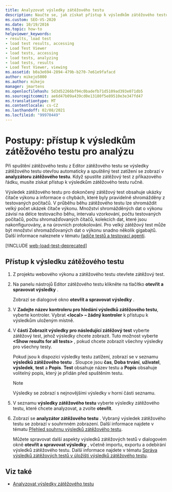 ```yaml
---
title: Analyzovat výsledky zátěžového testu
description: Naučte se, jak získat přístup k výsledkům zátěžového testu pro analýzu, a to buď automaticky prostřednictvím analyzátoru zátěžového testu, nebo ručně pro testy z příkazového řádku.
ms.custom: SEO-VS-2020
ms.date: 10/19/2016
ms.topic: how-to
helpviewer_keywords:
- results, load test
- load test results, accessing
- Load Test Viewer
- load tests, accessing
- load tests, analyzing
- load tests, results
- Load Test Viewer, viewing
ms.assetid: b0a3e694-2894-479b-b270-7e61e9fafacd
author: mikejo5000
ms.author: mikejo
manager: jmartens
ms.openlocfilehash: 5d3d52266bf94c0badefb71d5109ad393e071db5
ms.sourcegitcommit: ae6d47b09a439cd0e13180f5e89510e3e347fd47
ms.translationtype: MT
ms.contentlocale: cs-CZ
ms.lasthandoff: 02/08/2021
ms.locfileid: "99970449"
---
```

# <a name="how-to-access-load-test-results-for-analysis"></a>Postupy: přístup k výsledkům zátěžového testu pro analýzu

Při spuštění zátěžového testu z Editor zátěžového testu se výsledky zátěžového testu otevřou automaticky a spuštěný test zatížení se zobrazí v **analyzátoru zátěžového testu**. Když spustíte zátěžový test z příkazového řádku, musíte získat přístup k výsledkům zátěžového testu ručně.

Výsledek zátěžového testu pro dokončený zátěžový test obsahuje ukázky čítače výkonu a informace o chybách, které byly pravidelně shromážděny z testovaných počítačů. V průběhu běhu zátěžového testu lze shromáždit velký počet ukázek čítače výkonu. Množství shromážděných dat o výkonu závisí na délce testovacího běhu, intervalu vzorkování, počtu testovaných počítačů, počtu shromažďovaných čítačů, kolekcích dat, které jsou nakonfigurovány, a na úrovních protokolování. Pro velký zátěžový test může být množství shromažďovaných dat o výkonu snadno několik gigabajtů. Další informace naleznete v tématu [řadiče testů a testovací agenti](configure-test-agents-and-controllers-for-load-tests.md).

[!INCLUDE [web-load-test-deprecated](includes/web-load-test-deprecated.md)]

## <a name="to-access-a-load-test-result"></a>Přístup k výsledku zátěžového testu

1. Z projektu webového výkonu a zátěžového testu otevřete zátěžový test.

2. Na panelu nástrojů Editor zátěžového testu klikněte na tlačítko **otevřít a spravovat výsledky** .

     Zobrazí se dialogové okno **otevřít a spravovat výsledky** .

3. V **Zadejte název kontroleru pro hledání výsledků zátěžového testu**, vyberte kontroler. Vybrat **\<local> – žádný kontroler** k přístupu k výsledkům uloženým místně.

4. V **části Zobrazit výsledky pro následující zátěžový test** vyberte zátěžový test, jehož výsledky chcete zobrazit. Tuto možnost vyberte **\<Show results for all tests>** , pokud chcete zobrazit všechny výsledky pro všechny testy.

     Pokud jsou k dispozici výsledky testu zatížení, zobrazí se v seznamu **výsledků zátěžového testu** . Sloupce jsou **čas**, **Doba trvání**, **uživatel**, **výsledek**, **test** a **Popis**. **Test** obsahuje název testu a **Popis** obsahuje volitelný popis, který je přidán před spuštěním testu.

    > [!NOTE]
    > Výsledky se zobrazí s nejnovějšími výsledky v horní části seznamu.

5. V seznamu **výsledky zátěžového testu** vyberte výsledky zátěžového testu, které chcete analyzovat, a zvolte **otevřít**.

6. Zobrazí se **analyzátor zátěžového testu** . Vybraný výsledek zátěžového testu se zobrazí v souhrnném zobrazení. Další informace najdete v tématu [Přehled souhrnu výsledků zátěžového testu](../test/load-test-results-summary-overview.md).

     Můžete spravovat další aspekty výsledků zátěžových testů v dialogovém okně **otevřít a spravovat výsledky** , včetně importu, exportu a odebírání výsledků zátěžového testu. Další informace najdete v tématu [Správa výsledků zátěžových testů v úložišti výsledků zátěžového testu](../test/manage-load-test-results-in-the-load-test-results-repository.md).

## <a name="see-also"></a>Viz také

- [Analyzovat výsledky zátěžového testu](../test/analyze-load-test-results-using-the-load-test-analyzer.md)
